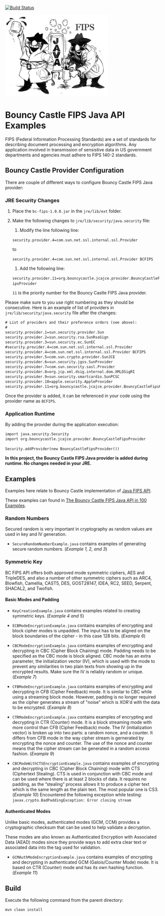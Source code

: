 [![Build Status][travis-badge]][travis-badge-url]

![](./img/bouncyjava.gif)

Bouncy Castle FIPS Java API Examples
================================================
FIPS (Federal Information Processing Standards) are a set of standards 
for describing document processing and encryption algorithms. Any application 
involved in transmission of sensistive data in US government departments
and agencies must adhere to FIPS 140-2 standards.

## Bouncy Castle Provider Configuration
There are couple of different ways to configure Bouncy Castle FIPS Java provider:

### JRE Security Changes
1. Place the `bc-fips-1.0.0.jar` in the `jre/lib/ext` folder.
1. Make the following changes to `jre/lib/security/java.security` file:
    1. Modify the line following line:
    
    `security.provider.4=com.sun.net.ssl.internal.ssl.Provider` 
    
    to 
    
    `security.provider.4=com.sun.net.ssl.internal.ssl.Provider BCFIPS`
    1. Add the following line: 
    
    `security.provider.11=org.bouncycastle.jcajce.provider.BouncyCastleFipsProvider`
    
     `11` is the priority number for the Bouncy Castle FIPS Java provider.

Please make sure to you use right numbering as they should be consecutive. Here
is an example of list of providers in `jre/lib/security/java.security` file
after the changes:

```
# List of providers and their preference orders (see above):
#
security.provider.1=sun.security.provider.Sun
security.provider.2=sun.security.rsa.SunRsaSign
security.provider.3=sun.security.ec.SunEC
#security.provider.4=com.sun.net.ssl.internal.ssl.Provider
security.provider.4=com.sun.net.ssl.internal.ssl.Provider BCFIPS
security.provider.5=com.sun.crypto.provider.SunJCE
security.provider.6=sun.security.jgss.SunProvider
security.provider.7=com.sun.security.sasl.Provider
security.provider.8=org.jcp.xml.dsig.internal.dom.XMLDSigRI
security.provider.9=sun.security.smartcardio.SunPCSC
security.provider.10=apple.security.AppleProvider
security.provider.11=org.bouncycastle.jcajce.provider.BouncyCastleFipsProvider
```

Once the provider is added, it can be referenced in your code 
using the provider name as `BCFIPS`.

### Application Runtime
By adding the provider during the application execution:

```
import java.security.Security
import org.bouncycastle.jcajce.provider.BouncyCastleFipsProvider

Security.addProvider(new BouncyCastleFipsProvider())
```

**In this project, the Bouncy Castle FIPS Java provider is added during
runtime. No changes needed in your JRE.**

## Examples

Examples here relate to Bouncy Castle implementation of 
[Java FIPS API](https://www.bouncycastle.org/fips_faq.html).

These examples can found in [The Bouncy Castle FIPS Java API in 100 Examples](https://www.bouncycastle.org/fips-java/BCFipsIn100.pdf).

### Random Numbers
Secured random is very important in cryptography as random values are used in
 key and IV generation.
 
- `SecureRandomNumberExample.java` contains examples of generating secure
random numbers. (_Example 1, 2, and 3_)

### Symmetric Key
BC FIPS API offers both approved mode symmetric ciphers, AES
and TripleDES, and also a number of other symmetric ciphers such as ARC4, 
Blowfish, Camellia, CAST5, DES, GOST28147, IDEA, RC2, SEED, Serpent, 
SHACAL2, and Twofish.

#### Basic Modes and Padding

- `KeyCreationExample.java` contains examples related to creating symmetric 
keys. (_Example 4 and 5_)

- `ECBModeEncryptionExample.java`  contains examples of encrypting and
block cipher modes is unpadded. The input has to be aligned on the
block boundaries of the cipher - in this case 128 bits. (_Example 6_)

- `CBCModeEncryptionExample.java` contains examples of encrypting and
decrypting in CBC (Cipher Block Chaining) mode. Padding needs to be
specified as the CBC mode is block aligned. CBC mode has an extra
parameter, the initialization vector (IV), which is used with the mode to
prevent any similarities in two plain texts from showing up in the
encrypted results. Make sure the IV is reliably random or unique. (_Example 7_)

- `CFBModeEncryptionExample.java` contains examples of encrypting and
decrypting in CFB (Cipher Feedback) mode. It is similar to CBC while
using a streaming block mode. However, padding is no longer required
as the cipher generates a stream of "noise" which is XOR'd with the data
to be encrypted. (_Example 8_)

- `CTRModeEncryptionExample.java` contains examples of encrypting and
decrypting in CTR (Counter) mode. It is a block streaming mode with more
control than CFB (Cipher Feedback) mode. The IV (initialization vector) is
broken up into two parts: a random nonce, and a counter.
It differs from CFB mode in the way cipher stream is gernerated
by encrypting the nonce and counter. The use of the nonce and counter
means that the cipher stream can be generated in a random access fashion. 
(_Example 9_)

- `CBCModeWithCTSEncryptionExample.java` contains examples of encrypting and 
decrypting in CBC (Cipher Block Chaining) mode with CTS (Ciphertext Stealing).
CTS is used in conjunction with CBC mode and can be used where there is at
least 2 blocks of data. It requires no padding, as the “stealing” process
allows it to produce a cipher text which is the same length as the plain
text. The most popular one is CS3. (_Example 10_) Encountered the following 
exception while testing: `javax.crypto.BadPaddingException: Error closing stream`

#### Authenticated Modes

Unlike basic modes, authenticated modes (GCM, CCM) provides a cryptographic 
checksum that can be used to help validate a decryption. 

These modes are also known as Authenticated Encryption with Associated 
Data (AEAD) modes since they provide ways to add extra clear text or associated 
data into the tag used for validation.

- `GCMAuthModeEncryptionExample.java` contains examples of encrypting and
decrypting in authenticated GCM (Galois/Counter Mode) mode. It is based on
CTR (Counter) mode and has its own hashing function. (_Example 11_)


## Build
Execute the following command from the parent directory:
```
mvn clean install
```


[travis-badge]: https://travis-ci.org/indrabasak/bouncycastle-fips-examples.svg?branch=master
[travis-badge-url]: https://travis-ci.org/indrabasak/bouncycastle-fips-examples/
